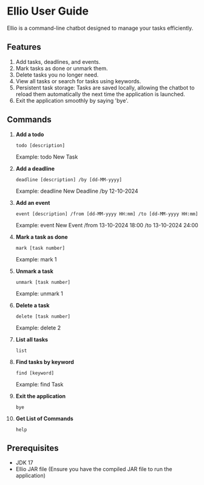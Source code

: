 # Ellio User Guide   

Ellio is a command-line chatbot designed to manage your tasks efficiently.

## Features

1. Add tasks, deadlines, and events.
2. Mark tasks as done or unmark them.
3. Delete tasks you no longer need.
4. View all tasks or search for tasks using keywords.
5. Persistent task storage: Tasks are saved locally, allowing the chatbot to reload them automatically the next time the application is launched.
6. Exit the application smoothly by saying 'bye'.

## Commands

1. **Add a todo**
   ```plaintext
   todo [description] 
   ```
   Example: todo New Task


2. **Add a deadline**
   ```plaintext
   deadline [description] /by [dd-MM-yyyy]
   ```
   Example: deadline New Deadline /by 12-10-2024


3. **Add an event**
   ```plaintext
   event [description] /from [dd-MM-yyyy HH:mm] /to [dd-MM-yyyy HH:mm]
   ```
   Example: event New Event /from 13-10-2024 18:00 /to 13-10-2024 24:00


4. **Mark a task as done**
   ```plaintext
   mark [task number]
   ```
   Example: mark 1


5. **Unmark a task**
   ```plaintext
   unmark [task number]
   ```
   Example: unmark 1


6. **Delete a task**
   ```plaintext
   delete [task number]
   ```
   Example: delete 2


7. **List all tasks**
   ```plaintext
   list
   ```

8. **Find tasks by keyword**
   ```plaintext
   find [keyword]
   ```
   Example: find Task


9. **Exit the application**
   ```plaintext
   bye
   ```
9. **Get List of Commands**
   ```plaintext
   help
   ```

## Prerequisites

* JDK 17
* Ellio JAR file (Ensure you have the compiled JAR file to run the application)
